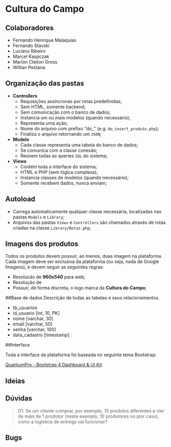# Cultura do Campo

## Colaboradores

- Fernando Henrique Malaquias
- Fernando Stavski
- Luciano Ribeiro
- Marcel Kaspczak
- Marlon Cleiton Gross
- Willian Pestana


## Organização das pastas

- **Controllers**
    - Requisições assíncronas por rotas predefinidas;
    - Sem HTML, somente backend;
    - Sem comunicação com o banco de dados;
    - Instancia um ou mais modelos (quando necessário);
    - Representa uma ação;
    - Nome do arquivo com prefixo "do_" (e.g. `do_insert_produto.php`);
    - Finaliza o arquivo retornando um `JSON`;
- **Models**
    - Cada classe representa uma tabela do banco de dados;
    - Se comunica com a classe conexão;
    - Reúnem todas as queries `SQL` do sistema;
- **Views**
    - Contém toda a interface do sistema;
    - HTML e PHP (sem lógica complexa);
    - Instancia classes de modelos (quando necessário);
    - Somente recebem dados, nunca enviam;

## Autoload

- Carrega automaticamente qualquer classe necessária, localizadas nas pastas `Models` e `Library`;
- Arquivos das pastas `Views` e `Controllers` são chamados através de rotas criadas na classe `Library/Rotas.php`;

## Imagens dos produtos

Todos os produtos devem possuir, ao menos, duas imagem na plataforma. Cada imagem deve ser exclusiva da plataforma (ou seja, nada de Google Imagens), e devem seguir as seguintes regras:

- Resolucão de **960x540** para web;
- Resolução de
- Possuir, de forma discreta, o logo marca da **Cultura do Campo**;

##Base de dados
Descrição de todas as tabelas e seus relacionamentos.

- tb_usuarios
 - id_usuario [int, 10, PK]
 - nome [varchar, 30]
 - email [varchar, 50]
 - senha [varchar, 100]
 - data_cadastro [timestamp]

##Interface

Toda a interface da plataforma foi baseada no seguinte tema Bootstrap:

[QuantumPro - Bootstrap 4 Dashboard & UI Kit](http://https://themeforest.net/item/quantumpro-bootstrap-4-dashboard-ui-kit/22102521 "QuantumPro - Bootstrap 4 Dashboard & UI Kit")

## Ideias

## Dúvidas
>D1. Se um cliente comprar, por exemplo, 10 produtos diferentes e vier de mais de 1 produtor (neste exemplo, 10 produtores no pior caso), como a logística de entrega vai funcionar?

## Bugs